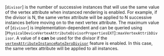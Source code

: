 [`divisor`] is the number of successive instances that will use the
same value of the vertex attribute when instanced rendering is enabled.
For example, if the divisor is N, the same vertex attribute will be
applied to N successive instances before moving on to the next vertex
attribute.
The maximum value of [`divisor`] is implementation-dependent and can
be queried using
[`PhysicalDeviceVertexAttributeDivisorPropertiesEXT`]::`maxVertexAttribDivisor`.
A value of `0` **can**  be used for the divisor if the
[`vertexAttributeInstanceRateZeroDivisor`](https://www.khronos.org/registry/vulkan/specs/1.3-extensions/html/vkspec.html#features-vertexAttributeInstanceRateZeroDivisor)
feature is enabled.
In this case, the same vertex attribute will be applied to all
instances.